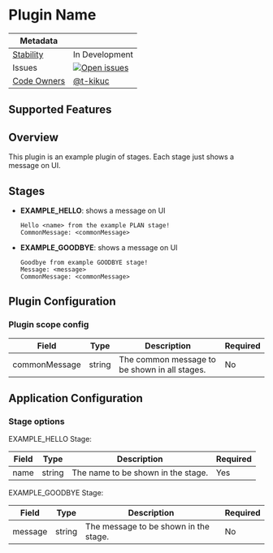 # Plugin Name <!-- Replace the name -->

| Metadata        |           |
| ------------- |-----------|
|[Stability](/README.md#stability-levels)     | In Development   |
| Issues        | [![Open issues](https://img.shields.io/github/issues-search/pipe-cd/community-plugins?query=is%3Aissue%20is%3Aopen%20label%3Aplugin%2Fexample-stage%20&label=open&color=orange)](https://github.com/pipe-cd/community-plugins/issues?q=is%3Aopen+is%3Aissue+label%3Aplugin%2Fexample-stage) |
| [Code Owners](/CONTRIBUTING.md#becoming-a-code-owner)   |  [@t-kikuc](https://github.com/t-kikuc)  |

## Supported Features
<!-- 
- QuickSync
- PipelineSync
- Prune
- LiveState View
- DriftDetection
- PlanPreview
-->

<!-- You can add additional rows like 'PipelineSync by Istio', 'Analysis by <some-o11y-provider>', etc. -->

<!-- For a stages plugin, only PipelineSync would be supported in most cases. -->

## Overview

This plugin is an example plugin of stages. Each stage just shows a message on UI.

## Stages

- **EXAMPLE_HELLO**: shows a message on UI
    ```
    Hello <name> from the example PLAN stage!
    CommonMessage: <commonMessage>
    ```

- **EXAMPLE_GOODBYE**: shows a message on UI
    ```
    Goodbye from example GOODBYE stage!
    Message: <message>
    CommonMessage: <commonMessage>
    ```


## Plugin Configuration

### Plugin scope config

| Field | Type | Description | Required |
|-|-|-|-|
| commonMessage | string | The common message to be shown in all stages. | No |

<!-- ### Deploy Target config -->

## Application Configuration

<!-- ### Application scope options -->

### Stage options

EXAMPLE_HELLO Stage:

| Field | Type | Description | Required |
|-|-|-|-|
| name | string | The name to be shown in the stage. | Yes |

EXAMPLE_GOODBYE Stage:

| Field | Type | Description | Required |
|-|-|-|-|
| message | string | The message to be shown in the stage. | No |